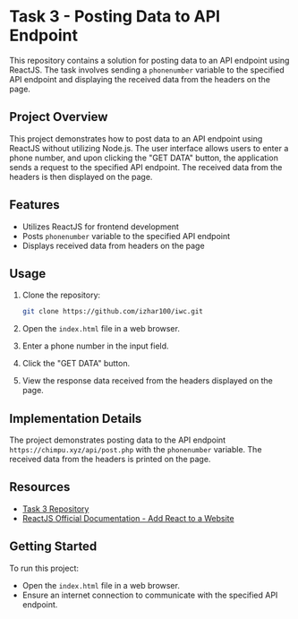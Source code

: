 # Task 3 - Posting Data to API Endpoint

This repository contains a solution for posting data to an API endpoint using ReactJS. The task involves sending a `phonenumber` variable to the specified API endpoint and displaying the received data from the headers on the page.

## Project Overview

This project demonstrates how to post data to an API endpoint using ReactJS without utilizing Node.js. The user interface allows users to enter a phone number, and upon clicking the "GET DATA" button, the application sends a request to the specified API endpoint. The received data from the headers is then displayed on the page.

## Features

- Utilizes ReactJS for frontend development
- Posts `phonenumber` variable to the specified API endpoint
- Displays received data from headers on the page

## Usage

1. Clone the repository:

   ```bash
   git clone https://github.com/izhar100/iwc.git
   ```

2. Open the `index.html` file in a web browser.

3. Enter a phone number in the input field.

4. Click the "GET DATA" button.

5. View the response data received from the headers displayed on the page.

## Implementation Details

The project demonstrates posting data to the API endpoint `https://chimpu.xyz/api/post.php` with the `phonenumber` variable. The received data from the headers is printed on the page.

## Resources

- [Task 3 Repository](https://github.com/izhar100/iwc/tree/main/Task3)
- [ReactJS Official Documentation - Add React to a Website](https://reactjs.org/docs/add-react-to-a-website.html)

## Getting Started

To run this project:

- Open the `index.html` file in a web browser.
- Ensure an internet connection to communicate with the specified API endpoint.
